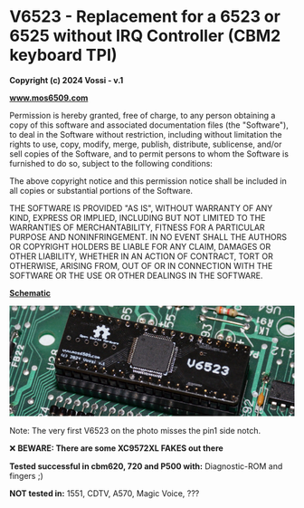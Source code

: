 # V6523 - Replacement for a 6523 or 6525 without IRQ Controller (CBM2 keyboard TPI)  

**Copyright (c) 2024 Vossi - v.1**

**www.mos6509.com**

Permission is hereby granted, free of charge, to any person obtaining a copy
of this software and associated documentation files (the "Software"), to deal
in the Software without restriction, including without limitation the rights
to use, copy, modify, merge, publish, distribute, sublicense, and/or sell
copies of the Software, and to permit persons to whom the Software is
furnished to do so, subject to the following conditions:

The above copyright notice and this permission notice shall be included in all
copies or substantial portions of the Software.

THE SOFTWARE IS PROVIDED "AS IS", WITHOUT WARRANTY OF ANY KIND, EXPRESS OR
IMPLIED, INCLUDING BUT NOT LIMITED TO THE WARRANTIES OF MERCHANTABILITY,
FITNESS FOR A PARTICULAR PURPOSE AND NONINFRINGEMENT. IN NO EVENT SHALL THE
AUTHORS OR COPYRIGHT HOLDERS BE LIABLE FOR ANY CLAIM, DAMAGES OR OTHER
LIABILITY, WHETHER IN AN ACTION OF CONTRACT, TORT OR OTHERWISE, ARISING FROM,
OUT OF OR IN CONNECTION WITH THE SOFTWARE OR THE USE OR OTHER DEALINGS IN THE
SOFTWARE.

**[Schematic](https://github.com/vossi1/v6523/blob/master/v6523_v1.png)**

![V6523 photo](https://github.com/vossi1/v6523/blob/master/v6523_v1_photo.jpg)

Note: The very first V6523 on the photo misses the pin1 side notch.

:x: **BEWARE: There are some XC9572XL FAKES out there**

**Tested successful in cbm620, 720 and P500 with:** Diagnostic-ROM and fingers ;)

**NOT tested in:** 1551, CDTV, A570, Magic Voice, ???